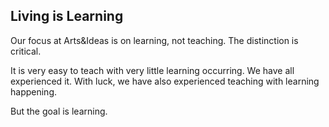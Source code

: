 ## Living is Learning

Our focus at Arts\&Ideas is on learning, not teaching. The distinction is
critical. 

It is very easy to teach with very little learning occurring. We have all
experienced it. With luck, we have also experienced teaching with learning
happening. 

But the goal is learning. 

